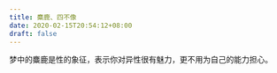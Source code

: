 ```yaml
---
title: 麋鹿、四不像
date: 2020-02-15T20:54:12+08:00
draft: false
---
```


梦中的麋鹿是性的象征，表示你对异性很有魅力，更不用为自己的能力担心。